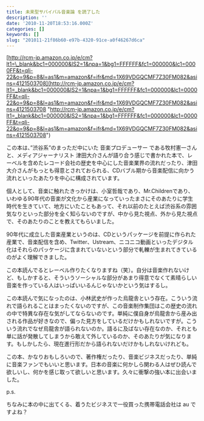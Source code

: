 ```yaml
---
title: 未来型サバイバル音楽論 を読了した
description: ''
date: '2010-11-20T18:53:16.000Z'
categories: []
keywords: []
slug: "201011-21f86b60-e97b-4320-91ce-a0f46267d6ca"
---
```

[http://rcm-jp.amazon.co.jp/e/cm?lt1=\_blank&bc1=000000&IS2=1&npa=1&bg1=FFFFFF&fc1=000000&lc1=0000FF&t=qli-22&o=9&p=8&l=as1&m=amazon&f=ifr&md=1X69VDGQCMF7Z30FM082&asins=4121503708](http://rcm-jp.amazon.co.jp/e/cm?lt1=_blank&bc1=000000&IS2=1&npa=1&bg1=FFFFFF&fc1=000000&lc1=0000FF&t=qli-22&o=9&p=8&l=as1&m=amazon&f=ifr&md=1X69VDGQCMF7Z30FM082&asins=4121503708 "http://rcm-jp.amazon.co.jp/e/cm?lt1=_blank&bc1=000000&IS2=1&npa=1&bg1=FFFFFF&fc1=000000&lc1=0000FF&t=qli-22&o=9&p=8&l=as1&m=amazon&f=ifr&md=1X69VDGQCMF7Z30FM082&asins=4121503708")

この本は、”渋谷系”のまっただ中にいた 音楽プロデューサー である牧村憲一さんと、メディアジャーナリスト 津田大介さんが語り合う感じで書かれた本で、レーベルを含めたレコード会社の歴史を中心にした音楽業界の流れだったり、津田大介さんがもっとも得意とされておられる、CDバブル期から音楽配信に向かう流れといったあたりを中心に構成されています。

個人として、音楽に触れたきっかけは、小室哲哉であり、Mr.Childrenであり、いわゆる90年代の音楽が文化から産業になっていったまさにそのあたりに学生時代を生きていて、地方にいたこともあって、それ以前のたとえば渋谷系の雰囲気なりといった部分を全く知らないのですが、中から見た視点、外から見た視点で、そのあたりのことを教えてもらいました。

90年代に成立した音楽産業というのは、CDというパッケージを前提に作られた産業で、音楽配信を含め、Twitter、Ustream、ニコニコ動画といったデジタル化はそれらのパッケージに含まれていないという部分で軋轢が生まれてきているのがよく理解できました。

この本読んでるとレーベル作りたくなりますね（笑）。自分は音楽作れないけど、もしかすると、そういうソーシャルな部分があまり得意でなくて素晴らしい音楽を作っている人はいっぱいいるんじゃないかという気はするし。

この本読んで気になったのは、小林武史が作った烏龍舎という存在。こういう流れで語られることはまったくないのですが、この音楽制作集団はこの歴史の流れの中で特異な存在な気がしてならないのです。単純に僕自身が烏龍舎から産み出される作品が好きなので、偏った見方をしているだけかもしれないですが。こういう流れでなぜ烏龍舎が語られないのか。語るに及ばない存在なのか、それとも単に話が発散してしまうから敢えて外しているのか、そのあたりが気になります。もしかしたら、現在進行形だから語られないだけかもしれないけれども。

この本、かなりおもしろいので、著作権だったり、音楽ビジネスだったり、単純に音楽ファンでもいいと思います。日本の音楽に何かしら関わる人はぜひ読んで欲しいし、何かを感じ取って欲しいと思います。久々に衝撃の強い本に出会いました。

p.s.

ちなみに本の中に出てくる、着うたビジネスで一役買った携帯電話会社は au ですよね？